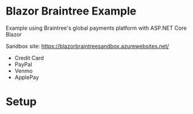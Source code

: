 # Blazor Braintree Example
Example using Braintree's global payments platform with ASP.NET Core Blazor

Sandbox site: https://blazorbraintreesandbox.azurewebsites.net/

- Credit Card
- PayPal
- Venmo
- ApplePay

# Setup
